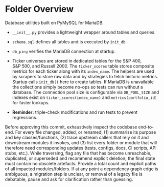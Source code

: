 # Folder Overview

Database utilities built on PyMySQL for MariaDB.
- `__init__.py` provides a lightweight wrapper around tables and queries.

- `schema.sql` defines all tables and is executed by `init_db`.
- `db_ping` verifies the MariaDB connection at startup.
- Ticker universes are stored in dedicated tables for the S&P 400, S&P 500,
  and Russell 2000. The `ticker_scores` table stores composite metrics for
  each ticker along with its `index_name`.
The helpers are used by scrapers to store raw data and by strategies to fetch
historic metrics. Startup calls `init_db()` here to create tables. If MariaDB
is unavailable the collections simply become no-ops so tests can run without a
database. The connection pool size is configurable via `DB_POOL_SIZE` and
indexes exist on `ticker_scores(index_name)` and `metrics(portfolio_id)` for
faster lookups.

- **Reminder:** triple-check modifications and run tests to prevent regressions.

Before approving this commit, exhaustively inspect the codebase end-to-end. For every file changed, added, or renamed, (1) summarise its purpose and key classes/functions, (2) trace upstream callers that rely on it and downstream modules it invokes, and (3) list every folder or module that will therefore need corresponding updates (tests, configs, docs, CI scripts, API stubs, etc.). While traversing, flag any file that has become unreachable, duplicated, or superseded and recommend explicit deletion; the final state must contain no obsolete artefacts. Provide a total count and explicit paths of all impacted modules/folders. If at any point a dependency graph edge is ambiguous, a migration step is unclear, or removal of a legacy file is debatable, pause and ask for clarification rather than guessing.
